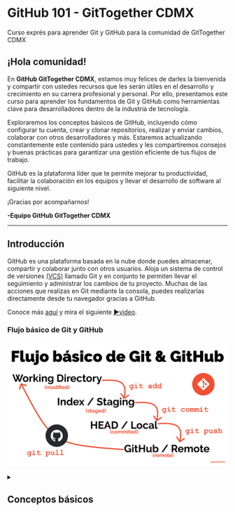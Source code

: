 # GitHub 101 - GitTogether CDMX
Curso exprés para aprender Git y GitHub para la comunidad de GitTogether CDMX

## ¡Hola comunidad!

En **GitHub GitTogether CDMX**, estamos muy felices de darles la bienvenida y compartir con ustedes recursos que les serán útiles en el desarrollo y crecimiento en su carrera profesional y personal. Por ello, presentamos este curso para aprender los fundamentos de Git y GitHub como herramientas clave para desarrolladores dentro de la industria de tecnología.

Exploraremos los conceptos básicos de GitHub, incluyendo cómo configurar tu cuenta, crear y clonar repositorios, realizar y enviar cambios, colaborar con otros desarrolladores y más. Estaremos actualizando constantemente este contenido para ustedes y les compartiremos consejos y buenas prácticas para garantizar una gestión eficiente de tus flujos de trabajo.

GitHub es la plataforma líder que te permite mejorar tu productividad, facilitar la colaboración en los equipos y llevar el desarrollo de software al siguiente nivel.

¡Gracias por acompañarnos!

**-Equipo GitHub GitTogether CDMX**

---

## Introducción
GitHub es una plataforma basada en la nube donde puedes almacenar, compartir y colaborar junto con otros usuarios. Aloja un sistema de control de versiones [(VCS)](https://docs.github.com/es/get-started/start-your-journey/about-github-and-git#about-git) llamado Git y en conjunto te permiten llevar el seguimiento y administrar los cambios de tu proyecto. Muchas de las acciones que realizas en Git mediante la consola, puedes realizarlas directamente desde tu navegador gracias a GitHub.

Conoce más [aquí](https://docs.github.com/es/get-started/start-your-journey/about-github-and-git#c%C3%B3mo-funcionan-git-y-github-juntos) y mira el siguiente [▶️video](https://youtu.be/pBy1zgt0XPc?si=3xC7IMYKmClIKUcB).

### Flujo básico de Git y GitHub
![alt text](image.png)


<details id=0>
<summary><h2>Conceptos básicos</h2></summary>

Existe una serie de conceptos que utilizaras a partir de ahora que trabajes tus proyectos en estas plataformas, por ejemplo:

## Repositorios

Un repositorio o "repo" es un proyecto que contiene múltiples archivos con los que administrarás el mismo, por ejemplo, aquellos basados en código, carpetas, imágenes, etc.

## Ramas

Definamos las ramas como une versión creada en paralelo  y de forma aislada de tu proyecto base. Cuando se crea una rama, se copian todos los archivos y el historial de cambios del repositorio principal, y a partir de ahí se pueden realizar modificaciones sin afectar a la rama principal (también conocida como rama `master` o `main`).

Crear ramas te permite solucionar errores, desarrollar nuevas características o hacer pruebas en tu proyecto y que cada colaborador pueda trabajar en sus propias contribuciones.


## Commits

Los commits con el conjunto de cambios dentro de los archnivos del proyecto.

## Pull Requests

Las Pull Request (PR) son peticiones para integrar nuestras propuestas o cambios de código a un proyecto.
Esto permite que aquelllos usuarios que no sean los propietarios, contribuyan al mismo y mediante las PR, el propietario decida integrar esas contribuciones, solicitar modificaciones e incluso rechazarlas. 

## Issues
Dentro de la administración de un proyecto, el sistema de issues o incidencias en GitHub es una forma de realizar un seguimiento y administrar el trabajo necesario para mejorarlos. Cada issue puede significar una tarea, un informe de errores o una solicitud de función y se puede asignar a los miembros del equipo, etiquetar con etiquetas y vincular a hitos.

## Merge

La fusión, o merge, se refiere al proceso de combinar los cambios de una rama a otra, generalmente a la principal. GitHub utiliza un algoritmo de fusión llamado "merge commit" para combinar las diferencias entre las dos ramas. Este "merge commit" registra el historial de cambios y permite mantener un registro de los cambios realizados en cada rama.

## Projects

GitHub Projects es una herramienta integrada en la plataforma GitHub que te permite crear tableros de proyectos para organizar y dar seguimiento a tu trabajo. Es una gran funcionalidad que te ayudará en la gestión de tus proyectos y colaborar con tus equipos de trabajo.

> [!TIP]
> Te compartimos un [▶️video](https://youtu.be/r8jQ9hVA2qs?si=IRzStEVNR_UrMVpZ) para entender mejor estos conceptos.

<!-- 
  <<< Author notes: Inicio >>> 
-->

<details id=1>
<summary><h2>¡Practiquemos!</h2></summary>

> [!TIP]
> Para abrir enlaces te recomendamos presionar la tecla **[CTRL]** y, sin soltar, dar clic en el enlace. Esto abrirá los enlaces en una nueva pestaña en tu navegador.

[![Iniciar Curso](https://user-images.githubusercontent.com/1221423/218596841-0645fe1a-4aaf-4f51-9ab3-8aa2d3fdd487.svg)](https://github.com/aleepsy/GitHub-101---GitTogether-CDMX/fork)

1. Haz clic en el boton de arriba para hacer **Fork** de este repositorio. En la nueva página coloca el nombre que gustes al repositorio.
2. Espera alrededor de 20 segundos para ver tu nuevo repositorio.
3. Cuando hayas creado el fork, puedes editarlo de la siguiente manera:
   - a) **Clonar** el repositorio:
     1. Selecciona una carpeta en tu computadora y ejecuta este comando: `git clone url_de_tu_repo`
     2. Entra a la carpeta creada con el mismo nombre de tu repositorio.
   - b) Usar **github.dev**:
     1. En la raíz de tu repositorio, presiona la tecla:  `.`.

![alt text](image-1.png)
¡Sencillo! ¿Verdad? 

